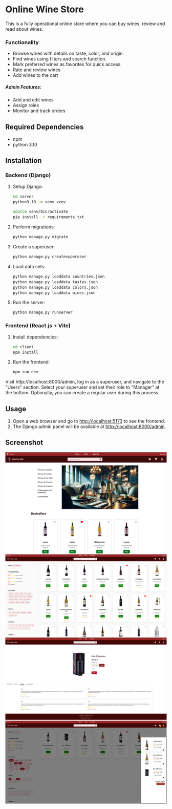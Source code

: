 # Online Wine Store

This is a fully operational online store where you can buy wines, review and read about wines.

### Functionality

- Browse wines with details on taste, color, and origin.
- Find wines using filters and search function.
- Mark preferred wines as favorites for quick access.
- Rate and review wines
- Add wines to the cart

##### Admin Features:

- Add and edit wines
- Assign roles
- Monitor and track orders

## Required Dependencies

- npm
- python 3.10

## Installation

### Backend (Django)

1. Setup Django:

   ```bash
   cd server
   python3.10 -m venv venv
   ```

   ```bash
   source venv/bin/activate
   pip install -r requirements.txt
   ```

2. Perform migrations:

   ```bash
   python manage.py migrate
   ```

3. Create a superuser:

   ```bash
   python manage.py createsuperuser
   ```

4. Load data sets:

   ```bash
   python manage.py loaddata countries.json
   python manage.py loaddata tastes.json
   python manage.py loaddata colors.json
   python manage.py loaddata wines.json
   ```

5. Run the server:

   ```bash
   python manage.py runserver
   ```

### Frontend (React.js + Vite)

1. Install dependencies:

   ```bash
   cd client
   npm install
   ```

2. Run the frontend:

   ```bash
   npm run dev
   ```

Visit http://localhost:8000/admin, log in as a superuser, and navigate to the "Users" section. Select your superuser and set their role to "Manager" at the bottom. Optionally, you can create a regular user during this process.

## Usage

1. Open a web browser and go to [http://localhost:5173](http://localhost:5173) to see the frontend.
2. The Django admin panel will be available at [http://localhost:8000/admin](http://localhost:8000/admin).

## Screenshot

![Main page](screenshots/s1.png)
![Store page](screenshots/s2.png)
![Product page](screenshots/s3.png)
![Cart preview](screenshots/s4.png)
